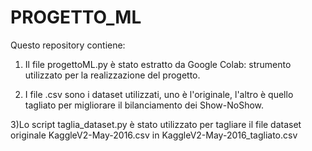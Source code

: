 # PROGETTO_ML
Questo repository contiene:
1) Il file progettoML.py è stato estratto da Google Colab: strumento utilizzato per la realizzazione del progetto.

2) I file .csv sono i dataset utilizzati, uno è l'originale, l'altro è quello tagliato per migliorare il bilanciamento dei Show-NoShow. 

3)Lo script taglia_dataset.py è stato utilizzato per tagliare il file dataset originale KaggleV2-May-2016.csv in KaggleV2-May-2016_tagliato.csv
